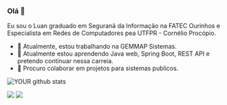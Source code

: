 ### Olá 👋
Eu sou o Luan graduado em Seguranã da Informação na FATEC Ourinhos e Especialista em Redes de Computadores pea UTFPR - Cornélio Procópio.
- 🔭 Atualmente, estou trabalhando na GEMMAP Sistemas.
- 🌱 Atualmente estou aprendendo Java web, Spring Boot, REST API e pretendo continuar nessa carreia.
- 🤝 Procuro colaborar em projetos para sistemas publicos.

![YOUR github stats](https://github-readme-stats.vercel.app/api?username=Luan-Gustavo001)
 
[<img src="https://img.shields.io/badge/linkedin-%230077B5.svg?&style=for-the-badge&logo=linkedin&logoColor=white" />](https://www.linkedin.com/in/Luan-Gustavo001/) 
[<img src = "https://img.shields.io/badge/instagram-%23E4405F.svg?&style=for-the-badge&logo=instagram&logoColor=white">](https://www.instagram.com/Luan-Gustavo001/)
